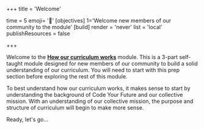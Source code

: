 +++
title = 'Welcome'

time = 5
emoji= '👋'
[objectives]
1='Welcome new members of our community to the module'
[build]
  render = 'never'
  list = 'local'
  publishResources = false

+++

Welcome to the [**How our curriculum works**](../) module. This is a 3-part self-taught module designed for new members of our community to build a solid understanding of our curriculum. You will need to start with this prep section before exploring the rest of this module.

To best understand how our curriculum works, it makes sense to start by understanding the background of Code Your Future and our collective mission. With an understanding of our collective mission, the purpose and structure of curriculum will begin to make more sense.

Ready, let's go...
